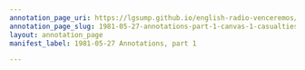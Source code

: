 ```yaml
---
annotation_page_uri: https://lgsump.github.io/english-radio-venceremos/annotations/1981-05-27-annotations-part-1-canvas-1-casualties-violence-against-children.json
annotation_page_slug: 1981-05-27-annotations-part-1-canvas-1-casualties-violence-against-children
layout: annotation_page
manifest_label: 1981-05-27 Annotations, part 1

---
```

